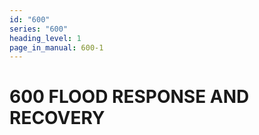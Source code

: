 ```yaml
---
id: "600"
series: "600"
heading_level: 1
page_in_manual: 600-1
---
```


# 600 FLOOD RESPONSE AND RECOVERY